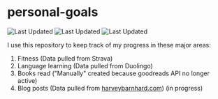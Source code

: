 # personal-goals
![Last Updated](https://img.shields.io/date/1611890964?color=FC4C02&label=Fitness%20Updated&logo=strava)
![Last Updated](https://img.shields.io/date/1611890964?color=7ac70c&label=Language%20Updated&logo=duolingo)
![Last Updated](https://img.shields.io/date/1611890964?color=e9e5cd&label=Books%20Updated&logo=goodreads)

I use this repository to keep track of my progress in these major areas:

1. Fitness (Data pulled from Strava)
2. Language learning (Data pulled from Duolingo)
3. Books read ("Manually" created because goodreads API no longer active)
4. Blog posts (Data pulled from [harveybarnhard.com](https://harveybarnhard.com)) (in progress)
